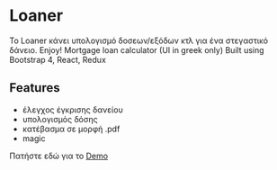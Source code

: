 # Loaner

Το Loaner κάνει υπολογισμό δοσεων/εξόδων κτλ για ένα στεγαστικό δάνειο. Enjoy!
Mortgage loan calculator (UI in greek only)
Built using Bootstrap 4, React, Redux

## Features

  - έλεγχος έγκρισης δανείου
  - υπολογισμός δόσης
  - κατέβασμα σε μορφή .pdf
  - magic

Πατήστε εδώ για το [Demo](<https://savvakis.github.io/loaner/>)
